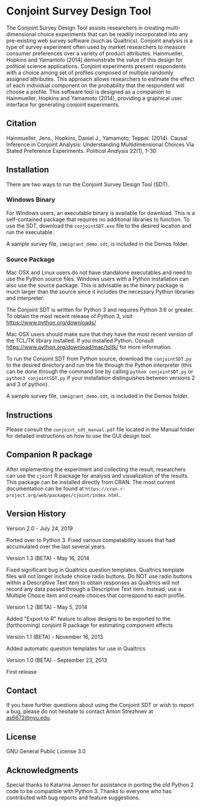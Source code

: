 # Conjoint Survey Design Tool

The Conjoint Survey Design Tool assists researchers in creating multi-dimensional choice experiments that can be readily incorporated into any pre-existing web survey software (such as Qualtrics). Conjoint analysis is a type of survey experiment often used by market researchers to measure consumer preferences over a variety of product attributes. Hainmueller, Hopkins and Yamamoto (2014) demonstrate the value of this design for political science applications. Conjoint experiments present respondents with a choice among set of profiles composed of multiple randomly assigned attributes. This approach allows researchers to estimate the effect of each individual component on the probability that the respondent will choose a profile. This software tool is designed as a companion to Hainmueller, Hopkins and Yamamoto (2014), providing a graphical user interface for generating conjoint experiments.

## Citation 

Hainmueller, Jens., Hopkins, Daniel J., Yamamoto, Teppei. (2014). Causal Inference in Conjoint Analysis: Understanding Multidimensional Choices Via Stated Preference Experiments. *Political Analysis* 22(1), 1-30

## Installation

There are two ways to run the Conjoint Survey Design Tool (SDT). 

### Windows Binary

For Windows users, an executable binary is available for download. This is a self-contained package that requires no additional libraries to function. To use the SDT, download the `conjointSDT.exe` file to the desired location and run the executable.

A sample survey file, `immigrant_demo.sdt`, is included in the Demos folder. 

### Source Package
Mac OSX and Linux users do not have standalone executables and need to use the Python source files. Windows users with a Python installation can also use the source package. This is advisable as the binary package is much larger than the source since it includes the necessary Python libraries and interpreter. 

The Conjoint SDT is written for Python 3 and requires Python 3.6 or greater. To obtain the most recent release of Python 3, visit https://www.python.org/downloads/

Mac OSX users should make sure that they have the most recent version of the TCL/TK library installed. If you installed Python. Consult https://www.python.org/download/mac/tcltk/ for more information.

To run the Conjoint SDT from Python source, download the `conjointSDT.py` to the desired directory and run the file through the Python interpreter (this can be done through the command line by calling `python conjointSDT.py` or `python3 conjointSDT.py` if your installation distinguishes between versions 2 and 3 of python).

A sample survey file, `immigrant_demo.sdt`, is included in the Demos folder.
  
## Instructions

Please consult the `conjoint_sdt_manual.pdf` file located in the Manual folder for detailed instructions on how to use the GUI design tool.
  
## Companion R package

After implementing the experiment and collecting the result, researchers can use the `cjoint` R package for analysis and visualization of the results. This package can be installed directly from CRAN. The most current documentation can be found at `https://cran.r-project.org/web/packages/cjoint/index.html`.
  
## Version History

Version 2.0 - July 24, 2019

Ported over to Python 3. Fixed various compatability issues that had accumulated over the last several years.

Version 1.3 (BETA) - May 16, 2014

Fixed significant bug in Qualtrics question templates. Qualtrics template files will not longer include choice radio buttons. Do NOT use radio buttons within a Descriptive Text item to obtain responses as Qualtrics will not record any data passed through a Descriptive Text item. Instead, use a Multiple Choice item and create choices that correspond to each profile.

Version 1.2 (BETA) - May 5, 2014

Added "Export to R" feature to allow designs to be exported to the (forthcoming) conjoint R package for estimating component effects

Version 1.1 (BETA) - November 16, 2013

Added automatic question templates for use in Qualtrics

Version 1.0 (BETA) - September 23, 2013

First release

## Contact

If you have further questions about using the Conjoint SDT or wish to report a bug, please do not hesitate to contact Anton Strezhnev at [as6672@nyu.edu](mailto:as6672@nyu.edu).

## License

GNU General Public License 3.0 

## Acknowledgments

Special thanks to Katarina Jensen for assistance in porting the old Python 2 code to be compatible with Python 3. Thanks to everyone who has contributed with bug reports and feature suggestions.


